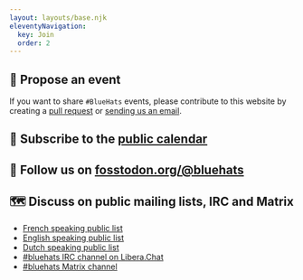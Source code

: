 ```yaml
---
layout: layouts/base.njk
eleventyNavigation:
  key: Join
  order: 2
---
```


## 🧢 Propose an event

If you want to share `#BlueHats` events, please contribute to this
website by creating a [pull
request](https://github.com/Bluehats/bluehats.global) or [sending us
an email](bluehats@bzg.fr).

## 📅 Subscribe to the [public calendar](http://bluehats.global/bluehats.ics)

## 🐘 Follow us on [fosstodon.org/@bluehats](https://fosstodon.org/@bluehats)

## 🗺️ Discuss on public mailing lists, IRC and Matrix

- [French speaking public list](https://lists.sr.ht/~bluehats/fr)
- [English speaking public list](https://lists.sr.ht/~bluehats/en)
- [Dutch speaking public list](https://lists.sr.ht/~bluehats/nl)
- [#bluehats IRC channel on Libera.Chat](https://libera.chat)
- [#bluehats Matrix channel](https://matrix.to/#/#bluehats:matrix.org)
